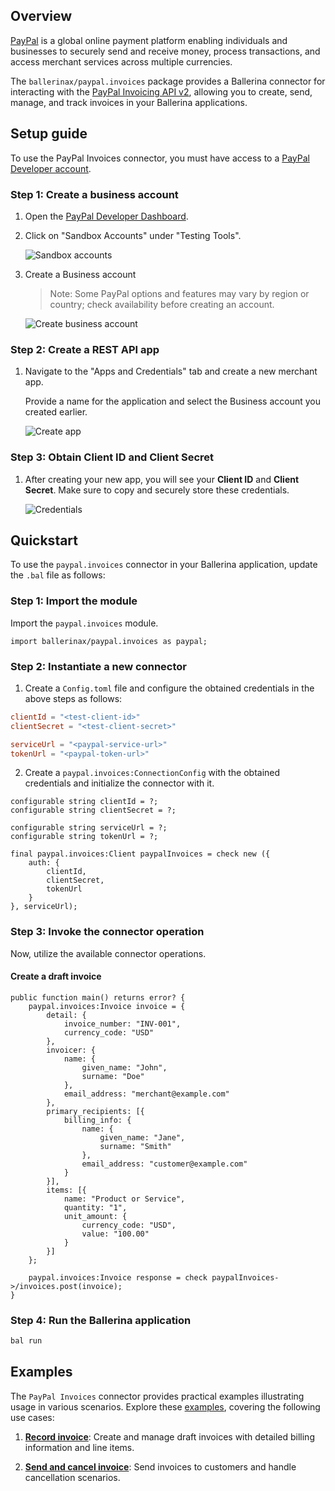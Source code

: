 ## Overview

[PayPal](https://www.paypal.com/) is a global online payment platform enabling individuals and businesses to securely send and receive money, process transactions, and access merchant services across multiple currencies.

The `ballerinax/paypal.invoices` package provides a Ballerina connector for interacting with the [PayPal Invoicing API v2](https://developer.paypal.com/docs/api/invoicing/v2/), allowing you to create, send, manage, and track invoices in your Ballerina applications.

## Setup guide

To use the PayPal Invoices connector, you must have access to a [PayPal Developer account](https://developer.paypal.com/).

### Step 1: Create a business account

1. Open the [PayPal Developer Dashboard](https://developer.paypal.com/dashboard).

2. Click on "Sandbox Accounts" under "Testing Tools".

   ![Sandbox accounts](https://raw.githubusercontent.com/ballerina-platform/module-ballerinax-paypal.invoices/main/docs/setup/resources/sandbox-accounts.png)

3. Create a Business account

   > Note: Some PayPal options and features may vary by region or country; check availability before creating an account.

   ![Create business account](https://raw.githubusercontent.com/ballerina-platform/module-ballerinax-paypal.invoices/main/docs/setup/resources/create-account.png)

### Step 2: Create a REST API app

1. Navigate to the "Apps and Credentials" tab and create a new merchant app.

   Provide a name for the application and select the Business account you created earlier.

   ![Create app](https://raw.githubusercontent.com/ballerina-platform/module-ballerinax-paypal.invoices/main/docs/setup/resources/create-app.png)

### Step 3: Obtain Client ID and Client Secret

1. After creating your new app, you will see your **Client ID** and **Client Secret**. Make sure to copy and securely store these credentials.

   ![Credentials](https://raw.githubusercontent.com/ballerina-platform/module-ballerinax-paypal.invoices/main/docs/setup/resources/get-credentials.png)

## Quickstart

To use the `paypal.invoices` connector in your Ballerina application, update the `.bal` file as follows:

### Step 1: Import the module

Import the `paypal.invoices` module.

```ballerina
import ballerinax/paypal.invoices as paypal;
```

### Step 2: Instantiate a new connector

1. Create a `Config.toml` file and configure the obtained credentials in the above steps as follows:

```toml
clientId = "<test-client-id>"
clientSecret = "<test-client-secret>"

serviceUrl = "<paypal-service-url>"
tokenUrl = "<paypal-token-url>"
```

2. Create a `paypal.invoices:ConnectionConfig` with the obtained credentials and initialize the connector with it.

```ballerina
configurable string clientId = ?;
configurable string clientSecret = ?;

configurable string serviceUrl = ?;
configurable string tokenUrl = ?;
```

```ballerina
final paypal.invoices:Client paypalInvoices = check new ({
    auth: {
        clientId,
        clientSecret,
        tokenUrl
    }
}, serviceUrl);
```

### Step 3: Invoke the connector operation

Now, utilize the available connector operations.

#### Create a draft invoice

```ballerina
public function main() returns error? {
    paypal.invoices:Invoice invoice = {
        detail: {
            invoice_number: "INV-001",
            currency_code: "USD"
        },
        invoicer: {
            name: {
                given_name: "John",
                surname: "Doe"
            },
            email_address: "merchant@example.com"
        },
        primary_recipients: [{
            billing_info: {
                name: {
                    given_name: "Jane",
                    surname: "Smith"
                },
                email_address: "customer@example.com"
            }
        }],
        items: [{
            name: "Product or Service",
            quantity: "1",
            unit_amount: {
                currency_code: "USD",
                value: "100.00"
            }
        }]
    };

    paypal.invoices:Invoice response = check paypalInvoices->/invoices.post(invoice);
}
```

### Step 4: Run the Ballerina application

```bash
bal run
```

## Examples

The `PayPal Invoices` connector provides practical examples illustrating usage in various scenarios. Explore these [examples](https://github.com/ballerina-platform/module-ballerinax-paypal.invoices/tree/main/examples/), covering the following use cases:

1. [**Record invoice**](https://github.com/ballerina-platform/module-ballerinax-paypal.invoices/tree/main/examples/paypal-record-invoice): Create and manage draft invoices with detailed billing information and line items.

2. [**Send and cancel invoice**](https://github.com/ballerina-platform/module-ballerinax-paypal.invoices/tree/main/examples/paypal-send-cancel-invoice): Send invoices to customers and handle cancellation scenarios.
